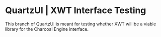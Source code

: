 # QuartzUI | XWT Interface Testing

This branch of QuartzUI is meant for testing whether XWT will be a viable
library for the Charcoal Engine interface.